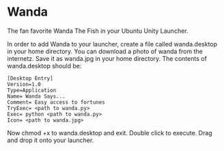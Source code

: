 Wanda
======

The fan favorite Wanda The Fish in your Ubuntu Unity Launcher.


In order to add Wanda to your launcher, create a file called wanda.desktop in your home directory. You can download
a photo of wanda from the internetz.
Save it as wanda.jpg in your home directory.
The contents of wanda.desktop should be:
```
[Desktop Entry]
Version=1.0
Type=Application
Name= Wanda Says...
Comment= Easy access to fortunes
TryExec= <path to wanda.py>
Exec= python <path to wanda.py>
Icon= <path to wanda.jpg>
```
Now chmod +x to wanda.desktop and exit. Double click to execute. Drag and drop it onto your launcher.
